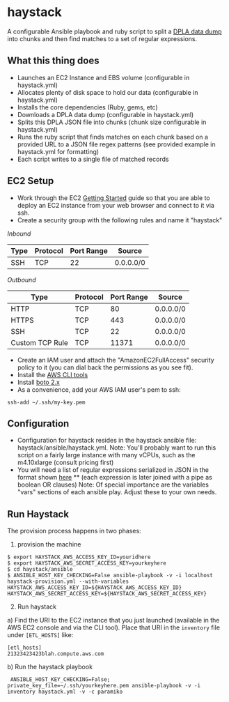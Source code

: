 # haystack

A configurable Ansible playbook and ruby script to split a [DPLA data dump](https://dp.la/info/developers/download/) into chunks and then find matches to a set of regular expressions.

## What this thing does

* Launches an EC2 Instance and EBS volume (configurable in haystack.yml)
* Allocates plenty of disk space to hold our data (configurable in haystack.yml)
* Installs the core dependencies (Ruby, gems, etc)
* Downloads a DPLA data dump (configurable in haystack.yml)
* Splits this DPLA JSON file into chunks (chunk size configurable in haystack.yml)
* Runs the ruby script that finds matches on each chunk based on a provided URL to a JSON file regex patterns (see provided example in haystack.yml for formatting)
* Each script writes to a single file of matched records

## EC2 Setup

* Work through the EC2 [Getting Started](http://docs.aws.amazon.com/AWSEC2/latest/UserGuide/EC2_GetStarted.html) guide so that you are able to deploy an EC2 instance from your web browser and connect to it via ssh.
* Create a security group with the following rules and name it "haystack"

_Inbound_

| Type | Protocol | Port Range | Source    |
|------|----------|------------|-----------|
| SSH  | TCP      | 22         | 0.0.0.0/0 |

_Outbound_

| Type | Protocol | Port Range | Source    |
|------|----------|------------|-----------|
| HTTP  | TCP      | 80         | 0.0.0.0/0 |
| HTTPS  | TCP      | 443         | 0.0.0.0/0 |
| SSH  | TCP      | 22         | 0.0.0.0/0 |
| Custom TCP Rule  | TCP      | 11371        | 0.0.0.0/0 |

* Create an IAM user and attach the "AmazonEC2FullAccess" security policy to it (you can dial back the permissions as you see fit).
* Install the [AWS CLI tools](https://aws.amazon.com/cli/)
* Install [boto 2.x](http://boto.cloudhackers.com/en/latest/getting_started.html)
* As a convenience, add your AWS IAM user's pem to ssh:

`ssh-add ~/.ssh/my-key.pem`

## Configuration

* Configuration for haystack resides in the haystack ansible file: haystack/ansible/haystack.yml.
Note: You'll probably want to run this script on a fairly large instance with many vCPUs, such as the m4.10xlarge (consult pricing first)
* You will need a list of regular expressions serialized in JSON in the format shown [here]("http://hub-client.lib.umn.edu/lookups/13.json")
** (each expression is later joined with a pipe as boolean OR clauses)
Note: Of special importance are the variables "vars" sections of each ansible play. Adjust these to your own needs.


## Run Haystack

The provision process happens in two phases:

1) provision the machine

```
$ export HAYSTACK_AWS_ACCESS_KEY_ID=youridhere
$ export HAYSTACK_AWS_SECRET_ACCESS_KEY=yourkeyhere
$ cd haystack/ansible
$ ANSIBLE_HOST_KEY_CHECKING=False ansible-playbook -v -i localhost haystack-provision.yml --with-variables HAYSTACK_AWS_ACCESS_KEY_ID=${HAYSTACK_AWS_ACCESS_KEY_ID} HAYSTACK_AWS_SECRET_ACCESS_KEY=${HAYSTACK_AWS_SECRET_ACCESS_KEY}
```

2) Run haystack

a) Find the URI to the EC2 instance that you just launched (available in the AWS EC2 console and via the CLI tool). Place that URI in the `inventory` file under `[ETL_HOSTS]` like:

```
[etl_hosts]
21323423423blah.compute.aws.com
```
b) Run the haystack playbook
```
 ANSIBLE_HOST_KEY_CHECKING=False; private_key_file=~/.ssh/yourkeyhere.pem ansible-playbook -v -i inventory haystack.yml -v -c paramiko
 ```
